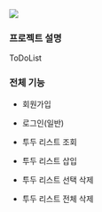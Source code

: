 <img src="https://capsule-render.vercel.app/api?type=waving&color=auto&height=200&section=header&text=To&nbsp;Do&nbsp;List&fontSize=90" />

### 프로젝트 설명
ToDoList


### 전체 기능
- 회원가입
  
- 로그인(일반)
  
- 투두 리스트 조회
  
- 투두 리스트 삽입
  
- 투두 리스트 선택 삭제
  
- 투두 리스트 전체 삭제
  

  
